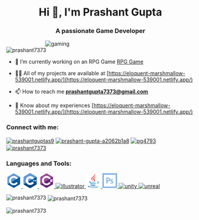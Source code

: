 <h1 align="center">Hi 👋, I'm Prashant Gupta</h1>
<h3 align="center">A passionate Game Developer</h3>

<img align="right" alt="gaming" width="400" src="https://i.gifer.com/2Fz0.gif">

<p align="left"> <img src="https://komarev.com/ghpvc/?username=prashant7373&label=Profile%20views&color=0e75b6&style=flat" alt="prashant7373" /> </p>

- 🔭 I’m currently working on an RPG Game [RPG Game](https://github.com/prashant7373/RPG_Game)

- 👨‍💻 All of my projects are available at [https://eloquent-marshmallow-539001.netlify.app/](https://eloquent-marshmallow-539001.netlify.app/)

- 📫 How to reach me **prashantgupta7373@gmail.com**

- 📄 Know about my experiences [https://eloquent-marshmallow-539001.netlify.app/](https://eloquent-marshmallow-539001.netlify.app/)

<h3 align="left">Connect with me:</h3>
<p align="left">
<a href="https://twitter.com/prashantguptas9" target="blank"><img align="center" src="https://raw.githubusercontent.com/rahuldkjain/github-profile-readme-generator/master/src/images/icons/Social/twitter.svg" alt="prashantguptas9" height="30" width="40" /></a>
<a href="https://linkedin.com/in/prashant-gupta-a2062b1a8" target="blank"><img align="center" src="https://raw.githubusercontent.com/rahuldkjain/github-profile-readme-generator/master/src/images/icons/Social/linked-in-alt.svg" alt="prashant-gupta-a2062b1a8" height="30" width="40" /></a>
<a href="https://www.hackerrank.com/pg4793" target="blank"><img align="center" src="https://raw.githubusercontent.com/rahuldkjain/github-profile-readme-generator/master/src/images/icons/Social/hackerrank.svg" alt="pg4793" height="30" width="40" /></a>
<a href="https://www.leetcode.com/prashant7373" target="blank"><img align="center" src="https://raw.githubusercontent.com/rahuldkjain/github-profile-readme-generator/master/src/images/icons/Social/leet-code.svg" alt="prashant7373" height="30" width="40" /></a>
</p>

<h3 align="left">Languages and Tools:</h3>
<p align="left"> <a href="https://www.cprogramming.com/" target="_blank" rel="noreferrer"> <img src="https://raw.githubusercontent.com/devicons/devicon/master/icons/c/c-original.svg" alt="c" width="40" height="40"/> </a> <a href="https://www.w3schools.com/cpp/" target="_blank" rel="noreferrer"> <img src="https://raw.githubusercontent.com/devicons/devicon/master/icons/cplusplus/cplusplus-original.svg" alt="cplusplus" width="40" height="40"/> </a> <a href="https://www.w3schools.com/cs/" target="_blank" rel="noreferrer"> <img src="https://raw.githubusercontent.com/devicons/devicon/master/icons/csharp/csharp-original.svg" alt="csharp" width="40" height="40"/> </a> <a href="https://www.adobe.com/in/products/illustrator.html" target="_blank" rel="noreferrer"> <img src="https://www.vectorlogo.zone/logos/adobe_illustrator/adobe_illustrator-icon.svg" alt="illustrator" width="40" height="40"/> </a> <a href="https://www.java.com" target="_blank" rel="noreferrer"> <img src="https://raw.githubusercontent.com/devicons/devicon/master/icons/java/java-original.svg" alt="java" width="40" height="40"/> </a> <a href="https://www.photoshop.com/en" target="_blank" rel="noreferrer"> <img src="https://raw.githubusercontent.com/devicons/devicon/master/icons/photoshop/photoshop-line.svg" alt="photoshop" width="40" height="40"/> </a> <a href="https://unity.com/" target="_blank" rel="noreferrer"> <img src="https://www.vectorlogo.zone/logos/unity3d/unity3d-icon.svg" alt="unity" width="40" height="40"/> </a> <a href="https://unrealengine.com/" target="_blank" rel="noreferrer"> <img src="https://raw.githubusercontent.com/kenangundogan/fontisto/036b7eca71aab1bef8e6a0518f7329f13ed62f6b/icons/svg/brand/unreal-engine.svg" alt="unreal" width="40" height="40"/> </a> </p>

<p><img align="left" src="https://github-readme-stats.vercel.app/api/top-langs?username=prashant7373&show_icons=true&locale=en&layout=compact" alt="prashant7373" /></p>

<p>&nbsp;<img align="center" src="https://github-readme-stats.vercel.app/api?username=prashant7373&show_icons=true&locale=en" alt="prashant7373" /></p>

<p><img align="center" src="https://github-readme-streak-stats.herokuapp.com/?user=prashant7373&" alt="prashant7373" /></p>
